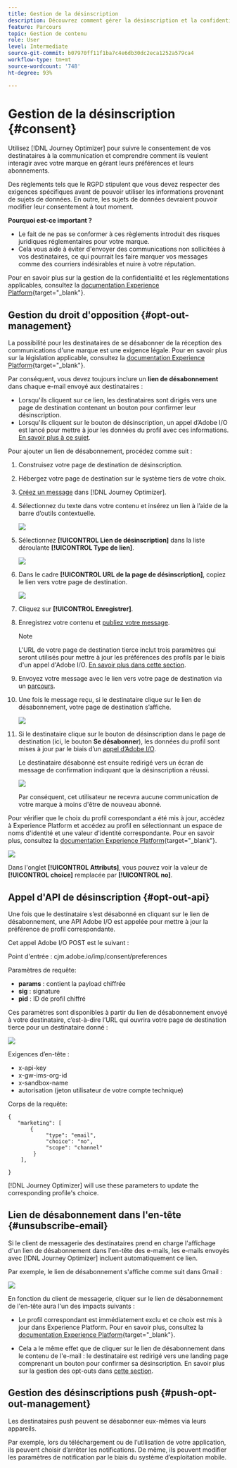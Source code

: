 ```yaml
---
title: Gestion de la désinscription
description: Découvrez comment gérer la désinscription et la confidentialité
feature: Parcours
topic: Gestion de contenu
role: User
level: Intermediate
source-git-commit: b07970ff11f1ba7c4e6db30dc2eca1252a579ca4
workflow-type: tm+mt
source-wordcount: '748'
ht-degree: 93%

---
```


# Gestion de la désinscription {#consent}

Utilisez [!DNL Journey Optimizer] pour suivre le consentement de vos destinataires à la communication et comprendre comment ils veulent interagir avec votre marque en gérant leurs préférences et leurs abonnements. <!--Their preferences and subscriptions are handled through Consent management.-->

Des règlements tels que le RGPD stipulent que vous devez respecter des exigences spécifiques avant de pouvoir utiliser les informations provenant de sujets de données. En outre, les sujets de données devraient pouvoir modifier leur consentement à tout moment.

**Pourquoi est-ce important ?**

* Le fait de ne pas se conformer à ces règlements introduit des risques juridiques réglementaires pour votre marque.
* Cela vous aide à éviter d&#39;envoyer des communications non sollicitées à vos destinataires, ce qui pourrait les faire marquer vos messages comme des courriers indésirables et nuire à votre réputation.

Pour en savoir plus sur la gestion de la confidentialité et les réglementations applicables, consultez la [documentation Experience Platform](https://experienceleague.adobe.com/docs/experience-platform/privacy/home.html?lang=fr){target=&quot;_blank&quot;}.

<!--* Recipients should be able to opt-in/opt-out from receiving electronic communication through one or more channel
* Recipients expect the brand to offer preference centre capability that controls how brand should engage with them (example: channel of communication, invasive and non-invasive tracking etc). This helps to fulfil regulatory obligations and also facilitates quality engagement with recipient. 
* The third category is the capability to offer subscription to recipients (newsletter, etc)-->

## Gestion du droit d&#39;opposition {#opt-out-management}

La possibilité pour les destinataires de se désabonner de la réception des communications d&#39;une marque est une exigence légale. Pour en savoir plus sur la législation applicable, consultez la [documentation Experience Platform](https://experienceleague.adobe.com/docs/experience-platform/privacy/regulations/overview.html?lang=fr#regulations){target=&quot;_blank&quot;}.

Par conséquent, vous devez toujours inclure un **lien de désabonnement** dans chaque e-mail envoyé aux destinataires :
* Lorsqu&#39;ils cliquent sur ce lien, les destinataires sont dirigés vers une page de destination contenant un bouton pour confirmer leur désinscription.
* Lorsqu&#39;ils cliquent sur le bouton de désinscription, un appel d’Adobe I/O est lancé pour mettre à jour les données du profil avec ces informations. [En savoir plus à ce sujet](#consent-service-api).

Pour ajouter un lien de désabonnement, procédez comme suit :

1. Construisez votre page de destination de désinscription.
1. Hébergez votre page de destination sur le système tiers de votre choix.
1. [Créez un message](../../help/using/create-message.md) dans [!DNL Journey Optimizer].

   <!--The link to your landing page should contain a static URL and the profile ID.-->

1. Sélectionnez du texte dans votre contenu et insérez un lien à l’aide de la barre d’outils contextuelle.

   ![](assets/opt-out-insert-link.png)

1. Sélectionnez **[!UICONTROL Lien de désinscription]** dans la liste déroulante **[!UICONTROL Type de lien]**.

   ![](assets/opt-out-link-type.png)

1. Dans le cadre **[!UICONTROL URL de la page de désinscription]**, copiez le lien vers votre page de destination.

   ![](assets/opt-out-link-url.png)

1. Cliquez sur **[!UICONTROL Enregistrer]**.

1. Enregistrez votre contenu et [publiez votre message](../../help/using/publish-manage-message.md).

   >[!NOTE]
   >
   >L&#39;URL de votre page de destination tierce inclut trois paramètres qui seront utilisés pour mettre à jour les préférences des profils par le biais d&#39;un appel d&#39;Adobe I/O. [En savoir plus dans cette section](#consent-service-api).

1. Envoyez votre message avec le lien vers votre page de destination via un [parcours](building-journeys/journey.md).

1. Une fois le message reçu, si le destinataire clique sur le lien de désabonnement, votre page de destination s’affiche.

   ![](assets/opt-out-lp-example.png)

1. Si le destinataire clique sur le bouton de désinscription dans le page de destination (ici, le bouton **Se désabonner**), les données du profil sont mises à jour par le biais d’un [appel d’Adobe I/O](#opt-out-api).

   Le destinataire désabonné est ensuite redirigé vers un écran de message de confirmation indiquant que la désinscription a réussi.

   ![](assets/opt-out-confirmation-example.png)

   Par conséquent, cet utilisateur ne recevra aucune communication de votre marque à moins d&#39;être de nouveau abonné.

Pour vérifier que le choix du profil correspondant a été mis à jour, accédez à Experience Platform et accédez au profil en sélectionnant un espace de noms d&#39;identité et une valeur d&#39;identité correspondante. Pour en savoir plus, consultez la [documentation Experience Platform](https://experienceleague.adobe.com/docs/experience-platform/profile/ui/user-guide.html?lang=fr#getting-started){target=&quot;_blank&quot;}.

![](assets/opt-out-profile-choice.png)

Dans l&#39;onglet **[!UICONTROL Attributs]**, vous pouvez voir la valeur de **[!UICONTROL choice]** remplacée par **[!UICONTROL no]**.

<!--The opt-out URL is resolved upon each recipient receiving the message. It is then personalized with the relevant encrypted parameters (profile ID, profile name, journey ID, sandbox ID, and message execution ID).-->

## Appel d&#39;API de désinscription {#opt-out-api}

Une fois que le destinataire s’est désabonné en cliquant sur le lien de désabonnement, une API Adobe I/O <!--Consent service API to capture the encrypted data and-->est appelée pour mettre à jour la préférence de profil correspondante.

Cet appel Adobe I/O POST est le suivant :

Point d&#39;entrée : cjm.adobe.io/imp/consent/preferences

Paramètres de requête:
* **params** : contient la payload chiffrée
* **sig** : signature <!--which signature?-->
* **pid** : ID de profil chiffré

Ces paramètres sont disponibles à partir du lien de désabonnement envoyé à votre destinataire, c’est-à-dire l’URL qui ouvrira votre page de destination tierce pour un destinataire donné :

![](assets/opt-out-parameters.png)

<!--QUESTION: How do you get the URL built for each recipient? Do you have to wait until each targeted recipient receives the unsubscribe link or can you deduce it in advance? Is it done automatically upon the API call or do you have to do something manually for each profile? In other words will the LP automatically include the 3 parameters or do you have to insert something manually? Still not completely clear-->

Exigences d’en-tête :
* x-api-key
* x-gw-ims-org-id
* x-sandbox-name
* autorisation (jeton utilisateur de votre compte technique) <!--How do you find this information? And other header elements?-->

Corps de la requête:

```
{
   "marketing": [
       {
            "type": "email",           
            "choice": "no",          
            "scope": "channel"       
        }
    ],
 
}
```

<!--The Consent service /-->[!DNL Journey Optimizer] will <!--decrypt and-->use these parameters to update the corresponding profile's choice. <!--and provide an answer back to the landing page.-->

## Lien de désabonnement dans l&#39;en-tête {#unsubscribe-email}

Si le client de messagerie des destinataires prend en charge l&#39;affichage d&#39;un lien de désabonnement dans l&#39;en-tête des e-mails, les e-mails envoyés avec [!DNL Journey Optimizer] incluent automatiquement ce lien.

Par exemple, le lien de désabonnement s&#39;affiche comme suit dans Gmail :

![](assets/unsubscribe-email.png)

En fonction du client de messagerie, cliquer sur le lien de désabonnement de l&#39;en-tête aura l&#39;un des impacts suivants :

* Le profil correspondant est immédiatement exclu et ce choix est mis à jour dans Experience Platform. Pour en savoir plus, consultez la [documentation Experience Platform](https://experienceleague.adobe.com/docs/experience-platform/profile/ui/user-guide.html?lang=en#getting-started){target=&quot;_blank&quot;}.

* Cela a le même effet que de cliquer sur le lien de désabonnement dans le contenu de l&#39;e-mail : le destinataire est redirigé vers une landing page comprenant un bouton pour confirmer sa désinscription. En savoir plus sur la gestion des opt-outs dans [cette section](#opt-out-management).

## Gestion des désinscriptions push {#push-opt-out-management}

Les destinataires push peuvent se désabonner eux-mêmes via leurs appareils.

Par exemple, lors du téléchargement ou de l’utilisation de votre application, ils peuvent choisir d’arrêter les notifications. De même, ils peuvent modifier les paramètres de notification par le biais du système d’exploitation mobile.
